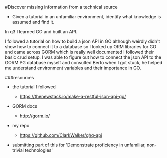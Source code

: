 #Discover missing information from a technical source
* Given a tutorial in an unfamiliar environment, identify what knowledge is assumed and find it.

In q3 I learned GO and built an API.

I followed a tutorial on how to build a json API in GO although weirdly didn't show how to connect it to a database so I looked up ORM libraries for GO and came across GORM which is really well documented I followed their basic crud setup.  I was able to figure out how to connect the json API to the GORM PG database myself and consulted Berto when I got stuck, he helped me understand environment variables and their importance in GO.

###resources
* the tutorial I followed
  * https://thenewstack.io/make-a-restful-json-api-go/
* GORM docs
  * http://gorm.io/
* my repo
  * https://github.com/ClarkWalker/ghq-api

* submitting part of this for 'Demonstrate proficiency in unfamiliar, non-trivial technologies'
